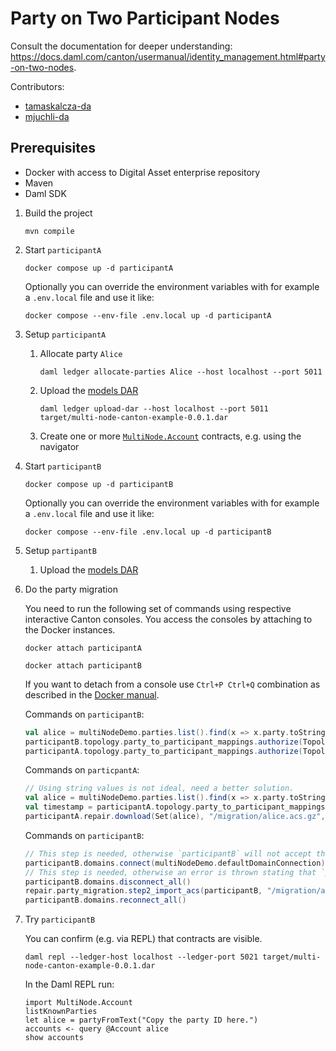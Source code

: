 # Party on Two Participant Nodes

Consult the documentation for deeper understanding: https://docs.daml.com/canton/usermanual/identity_management.html#party-on-two-nodes.

Contributors:
 - [tamaskalcza-da](https://github.com/tamaskalcza-da)
 - [mjuchli-da](https://github.com/mjuchli-da)

## Prerequisites
- Docker with access to Digital Asset enterprise repository
- Maven
- Daml SDK

1. Build the project

   ```shell
   mvn compile
   ```

2. Start `participantA`

   ```shell
   docker compose up -d participantA
   ```

   Optionally you can override the environment variables with for example a `.env.local` file and use it like:

   ```shell
   docker compose --env-file .env.local up -d participantA
   ```

3. Setup `participantA`
    1. Allocate party `Alice`
       ```
       daml ledger allocate-parties Alice --host localhost --port 5011
       ```
    3. Upload the [models DAR]
       ```
       daml ledger upload-dar --host localhost --port 5011 target/multi-node-canton-example-0.0.1.dar
       ```
    5. Create one or more [`MultiNode.Account`] contracts, e.g. using the navigator
4. Start `participantB`

   ```shell
   docker compose up -d participantB
   ```

   Optionally you can override the environment variables with for example a `.env.local` file and use it like:

   ```shell
   docker compose --env-file .env.local up -d participantB
   ```

5. Setup `partipantB`
    1. Upload the [models DAR]
6. Do the party migration

   You need to run the following set of commands using respective interactive Canton consoles. You access the consoles by attaching to the Docker instances.

   ```shell
   docker attach participantA
   ```

   ```shell
   docker attach participantB
   ```

   If you want to detach from a console use `Ctrl+P Ctrl+Q` combination as described in the [Docker manual](https://docs.docker.com/engine/reference/commandline/attach/#description).

   Commands on `participantB`:

   ```scala
   val alice = multiNodeDemo.parties.list().find(x => x.party.toString.contains("Alice")).get.party
   participantB.topology.party_to_participant_mappings.authorize(TopologyChangeOp.Add, alice, participantB.id, RequestSide.To, ParticipantPermission.Submission)
   participantA.topology.party_to_participant_mappings.authorize(TopologyChangeOp.Add, alice, participantB.id, RequestSide.From, ParticipantPermission.Submission)
   ```

   Commands on `particpantA`:

   ```scala
   // Using string values is not ideal, need a better solution.
   val alice = multiNodeDemo.parties.list().find(x => x.party.toString.contains("Alice")).get.party
   val timestamp = participantA.topology.party_to_participant_mappings.list(filterStore = "multiNodeDemo", filterParty = "Alice").map(_.context.validFrom).max
   participantA.repair.download(Set(alice), "/migration/alice.acs.gz", filterDomainId = "multiNodeDemo", timestamp = Some(timestamp))
   ```

   Commands on `participantB`:

   ```scala
   // This step is needed, otherwise `participantB` will not accept the ACS import.
   participantB.domains.connect(multiNodeDemo.defaultDomainConnection)
   // This step is needed, otherwise an error is thrown stating that `participantB` is still connected.
   participantB.domains.disconnect_all()
   repair.party_migration.step2_import_acs(participantB, "/migration/alice.acs.gz")
   participantB.domains.reconnect_all()
   ```

7. Try `participantB`

   You can confirm (e.g. via REPL) that contracts are visible.

   ```shell
   daml repl --ledger-host localhost --ledger-port 5021 target/multi-node-canton-example-0.0.1.dar
   ```

   In the Daml REPL run:

   ```shell
   import MultiNode.Account
   listKnownParties
   let alice = partyFromText("Copy the party ID here.")
   accounts <- query @Account alice
   show accounts
   ```

[models DAR]: target/multi-node-canton-example-0.0.1.dar
[`MultiNode.Account`]: src/main/daml/MultiNode/Account.daml
